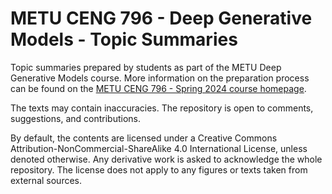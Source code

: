 # METU CENG 796 - Deep Generative Models - Topic Summaries

Topic summaries prepared by students as part of the METU Deep Generative Models course. More information on the preparation process can be found on the [METU CENG 796 - Spring 2024 course homepage](https://user.ceng.metu.edu.tr/~gcinbis/courses/Spring24/CENG796/index.html).

The texts may contain inaccuracies. The repository is open to comments, suggestions, and contributions.

By default, the contents are licensed under a Creative Commons Attribution-NonCommercial-ShareAlike 4.0 International License, unless denoted otherwise. Any derivative work is asked to acknowledge the whole repository. The license does not apply to any figures or texts taken from external sources.

